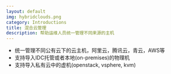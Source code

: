 ```yaml
---
layout: default
img: hybridclouds.png
category: Introductions
title: 混合云管理
description: 帮助运维人员统一管理不同来源的主机
---
```


 * 统一管理不同公有云下的云主机，阿里云，腾讯云，青云，AWS等
 * 支持导入IDC托管或者本地(on-premises)的物理机
 * 支持导入私有云中的虚机(openstack, vsphere, kvm)

